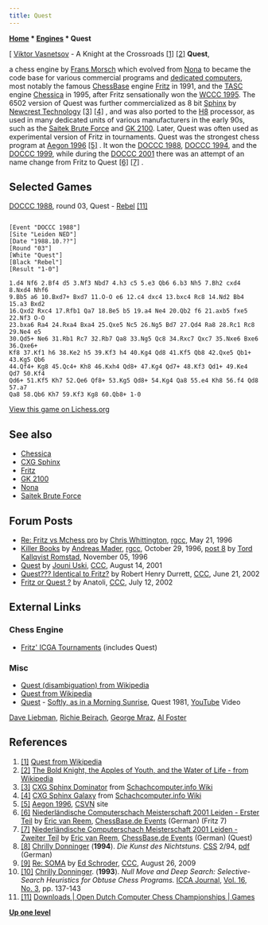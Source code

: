 ```yaml
---
title: Quest
---
```

**[Home](Home "Home") \* [Engines](Engines "Engines") \* Quest**



[ [Viktor Vasnetsov](Category:Viktor_Vasnetsov "Category:Viktor Vasnetsov") - A Knight at the Crossroads <a id="cite-note-1" href="#cite-ref-1">[1]</a> <a id="cite-note-2" href="#cite-ref-2">[2]</a>
**Quest**,  

a chess engine by [Frans Morsch](Frans_Morsch "Frans Morsch") which evolved from [Nona](Nona "Nona") to became the code base for various commercial programs and [dedicated computers](Dedicated_Chess_Computers "Dedicated Chess Computers"), most notably the famous [ChessBase](ChessBase "ChessBase") engine [Fritz](Fritz "Fritz") in 1991, and the [TASC](TASC "TASC") engine [Chessica](Chessica "Chessica") in 1995, after Fritz sensationally won the [WCCC 1995](WCCC_1995 "WCCC 1995"). The 6502 version of Quest was further commercialized as 8 bit [Sphinx](CXG_Sphinx#6502 "CXG Sphinx") by [Newcrest Technology](Newcrest_Technology "Newcrest Technology") <a id="cite-note-3" href="#cite-ref-3">[3]</a> <a id="cite-note-4" href="#cite-ref-4">[4]</a> , and was also ported to the [H8](H8 "H8") processor, as used in many dedicated units of various manufacturers in the early 90s, such as the [Saitek Brute Force](Saitek_Brute_Force "Saitek Brute Force") and [GK 2100](GK_2100 "GK 2100"). Later, Quest was often used as experimental version of Fritz in tournaments. Quest was the strongest chess program at [Aegon 1996](Aegon_1996 "Aegon 1996") <a id="cite-note-5" href="#cite-ref-5">[5]</a> . It won the [DOCCC 1988](DOCCC_1988 "DOCCC 1988"), [DOCCC 1994](DOCCC_1994 "DOCCC 1994"), and the [DOCCC 1999](DOCCC_1999 "DOCCC 1999"), while during the [DOCCC 2001](DOCCC_2001 "DOCCC 2001") there was an attempt of an name change from Fritz to Quest <a id="cite-note-6" href="#cite-ref-6">[6]</a> <a id="cite-note-7" href="#cite-ref-7">[7]</a> . 



## Selected Games


[DOCCC 1988](DOCCC_1988 "DOCCC 1988"), round 03, Quest - [Rebel](Rebel "Rebel") <a id="cite-note-11" href="#cite-ref-11">[11]</a>




```

[Event "DOCCC 1988"]
[Site "Leiden NED"]
[Date "1988.10.??"]
[Round "03"]
[White "Quest"]
[Black "Rebel"]
[Result "1-0"]

1.d4 Nf6 2.Bf4 d5 3.Nf3 Nbd7 4.h3 c5 5.e3 Qb6 6.b3 Nh5 7.Bh2 cxd4 8.Nxd4 Nhf6
9.Bb5 a6 10.Bxd7+ Bxd7 11.O-O e6 12.c4 dxc4 13.bxc4 Rc8 14.Nd2 Bb4 15.a3 Bxd2
16.Qxd2 Rxc4 17.Rfb1 Qa7 18.Be5 b5 19.a4 Ne4 20.Qb2 f6 21.axb5 fxe5 22.Nf3 O-O
23.bxa6 Ra4 24.Rxa4 Bxa4 25.Qxe5 Nc5 26.Ng5 Bd7 27.Qd4 Ra8 28.Rc1 Rc8 29.Ne4 e5
30.Qd5+ Ne6 31.Rb1 Rc7 32.Rb7 Qa8 33.Ng5 Qc8 34.Rxc7 Qxc7 35.Nxe6 Bxe6 36.Qxe6+
Kf8 37.Kf1 h6 38.Ke2 h5 39.Kf3 h4 40.Kg4 Qd8 41.Kf5 Qb8 42.Qxe5 Qb1+ 43.Kg5 Qb6
44.Qf4+ Kg8 45.Qc4+ Kh8 46.Kxh4 Qd8+ 47.Kg4 Qd7+ 48.Kf3 Qd1+ 49.Ke4 Qd7 50.Kf4
Qd6+ 51.Kf5 Kh7 52.Qe6 Qf8+ 53.Kg5 Qd8+ 54.Kg4 Qa8 55.e4 Kh8 56.f4 Qd8 57.a7
Qa8 58.Qb6 Kh7 59.Kf3 Kg8 60.Qb8+ 1-0

```

[View this game on Lichess.org](https://lichess.org/8KCoX1lG)



## See also


* [Chessica](Chessica "Chessica")
* [CXG Sphinx](CXG_Sphinx "CXG Sphinx")
* [Fritz](Fritz "Fritz")
* [GK 2100](GK_2100 "GK 2100")
* [Nona](Nona "Nona")
* [Saitek Brute Force](Saitek_Brute_Force "Saitek Brute Force")


## Forum Posts


* [Re: Fritz vs Mchess pro](http://groups.google.com/group/rec.games.chess.computer/msg/f0866cfd16eb7563) by [Chris Whittington](Chris_Whittington "Chris Whittington"), [rgcc](Computer_Chess_Forums "Computer Chess Forums"), May 21, 1996
* [Killer Books](http://groups.google.com/group/rec.games.chess.computer/browse_frm/thread/f14614c6bdebff95) by [Andreas Mader](Andreas_Mader "Andreas Mader"), [rgcc](Computer_Chess_Forums "Computer Chess Forums"), October 29, 1996, [post 8](http://groups.google.com/group/rec.games.chess.computer/msg/12ce323b1ff65580) by [Tord Kallqvist Romstad](Tord_Romstad "Tord Romstad"), November 05, 1996
* [Quest](https://www.stmintz.com/ccc/index.php?id=183537) by [Jouni Uski](Jouni_Uski "Jouni Uski"), [CCC](CCC "CCC"), August 14, 2001
* [Quest??? Identical to Fritz?](https://www.stmintz.com/ccc/index.php?id=236740) by Robert Henry Durrett, [CCC](CCC "CCC"), June 21, 2002
* [Fritz or Quest ?](https://www.stmintz.com/ccc/index.php?id=239979) by Anatoli, [CCC](CCC "CCC"), July 12, 2002


## External Links


### Chess Engine


* [Fritz' ICGA Tournaments](https://www.game-ai-forum.org/icga-tournaments/program.php?id=27) (includes Quest)


### Misc


* [Quest (disambiguation) from Wikipedia](https://en.wikipedia.org/wiki/Quest_%28disambiguation%29)
* [Quest from Wikipedia](https://en.wikipedia.org/wiki/Quest)
* [Quest](https://en.wikipedia.org/wiki/Quest_%28band%29) - [Softly, as in a Morning Sunrise](https://en.wikipedia.org/wiki/Softly,_as_in_a_Morning_Sunrise), Quest 1981, [YouTube](https://en.wikipedia.org/wiki/YouTube) Video


 [Dave Liebman](Category:Dave_Liebman "Category:Dave Liebman"), [Richie Beirach](https://en.wikipedia.org/wiki/Richie_Beirach), [George Mraz](https://en.wikipedia.org/wiki/George_Mraz), [Al Foster](https://en.wikipedia.org/wiki/Al_Foster)
 
## References


1. <a id="cite-ref-1" href="#cite-note-1">[1]</a> [Quest from Wikipedia](https://en.wikipedia.org/wiki/Quest)
2. <a id="cite-ref-2" href="#cite-note-2">[2]</a> [The Bold Knight, the Apples of Youth, and the Water of Life - from Wikipedia](https://en.wikipedia.org/wiki/The_Bold_Knight,_the_Apples_of_Youth,_and_the_Water_of_Life)
3. <a id="cite-ref-3" href="#cite-note-3">[3]</a> [CXG Sphinx Dominator](http://www.schach-computer.info/wiki/index.php/CXG_Sphinx_Dominator) from [Schachcomputer.info Wiki](http://www.schach-computer.info/wiki/index.php/Hauptseite_En)
4. <a id="cite-ref-4" href="#cite-note-4">[4]</a> [CXG Sphinx Galaxy](http://www.schach-computer.info/wiki/index.php/CXG_Sphinx_Galaxy) from [Schachcomputer.info Wiki](http://www.schach-computer.info/wiki/index.php/Hauptseite_En)
5. <a id="cite-ref-5" href="#cite-note-5">[5]</a> [Aegon 1996](http://www.csvn.nl/index.php?option=com_content&task=view&id=122&Itemid=50), [CSVN](CSVN "CSVN") site
6. <a id="cite-ref-6" href="#cite-note-6">[6]</a> [Niederländische Computerschach Meisterschaft 2001 Leiden - Erster Teil](http://www.chessbase.de/events/events.asp?pid=114) by [Eric van Reem](Eric_van_Reem "Eric van Reem"), [ChessBase.de Events](ChessBase "ChessBase") (German) (Fritz 7)
7. <a id="cite-ref-7" href="#cite-note-7">[7]</a> [Niederländische Computerschach Meisterschaft 2001 Leiden - Zweiter Teil](http://www.chessbase.de/events/events.asp?pid=116) by [Eric van Reem](Eric_van_Reem "Eric van Reem"), [ChessBase.de Events](ChessBase "ChessBase") (German) (Quest)
8. <a id="cite-ref-8" href="#cite-note-8">[8]</a> [Chrilly Donninger](Chrilly_Donninger "Chrilly Donninger") (**1994**). *Die Kunst des Nichtstuns*. [CSS](Computerschach_und_Spiele "Computerschach und Spiele") 2/94, [pdf](http://www.mustrum.de/chrilly/nullmove.pdf) (German)
9. <a id="cite-ref-9" href="#cite-note-9">[9]</a> [Re: SOMA](http://www.talkchess.com/forum/viewtopic.php?topic_view=threads&p=288321&t=28775) by [Ed Schroder](Ed_Schroder "Ed Schroder"), [CCC](CCC "CCC"), August 26, 2009
10. <a id="cite-ref-10" href="#cite-note-10">[10]</a> [Chrilly Donninger](Chrilly_Donninger "Chrilly Donninger"). (**1993**). *Null Move and Deep Search: Selective-Search Heuristics for Obtuse Chess Programs.* [ICCA Journal](ICGA_Journal "ICGA Journal"), [Vol. 16, No. 3](http://people.csail.mit.edu/heinz/iccaj_db/node4.html), pp. 137-143
11. <a id="cite-ref-11" href="#cite-note-11">[11]</a> [Downloads | Open Dutch Computer Chess Championships | Games](http://www.csvn.nl/index.php?option=com_docman&task=cat_view&gid=37&Itemid=26&lang=en&limitstart=20)

**[Up one level](Engines "Engines")**







 
